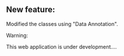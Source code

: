 ## New feature:

Modified the classes using "Data Annotation".

Warning:

This web application is under development....
